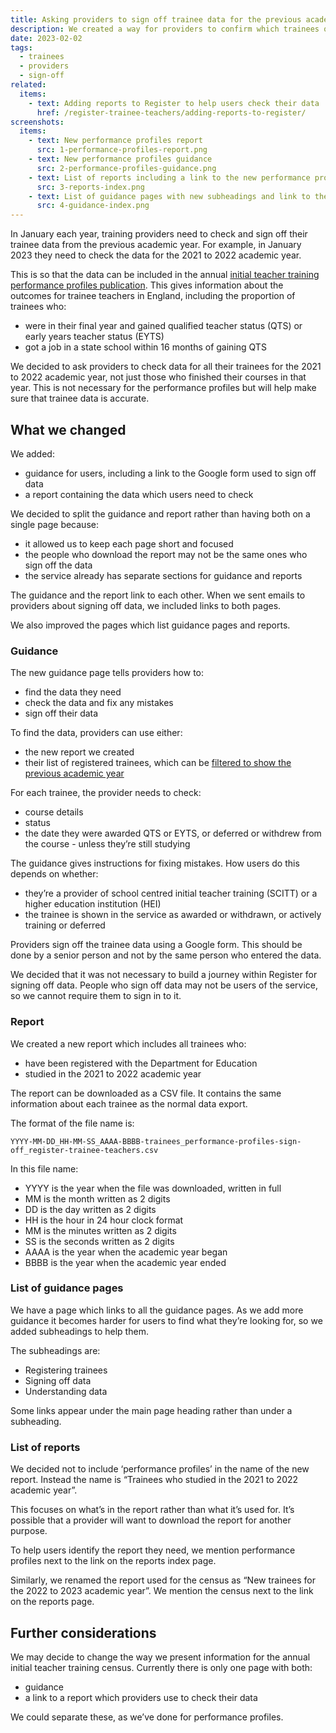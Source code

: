 ```yaml
---
title: Asking providers to sign off trainee data for the previous academic year
description: We created a way for providers to confirm which trainees qualified, withdrew and deferred in the previous academic year.
date: 2023-02-02
tags:
  - trainees
  - providers
  - sign-off
related:
  items:
    - text: Adding reports to Register to help users check their data
      href: /register-trainee-teachers/adding-reports-to-register/
screenshots:
  items:
    - text: New performance profiles report
      src: 1-performance-profiles-report.png
    - text: New performance profiles guidance
      src: 2-performance-profiles-guidance.png
    - text: List of reports including a link to the new performance profiles report
      src: 3-reports-index.png
    - text: List of guidance pages with new subheadings and link to the new performance profiles guidance
      src: 4-guidance-index.png
---
```


In January each year, training providers need to check and sign off their trainee data from the previous academic year. For example, in January 2023 they need to check the data for the 2021 to 2022 academic year.

This is so that the data can be included in the annual [initial teacher training performance profiles publication](https://explore-education-statistics.service.gov.uk/find-statistics/initial-teacher-training-performance-profiles). This gives information about the outcomes for trainee teachers in England, including the proportion of trainees who:

- were in their final year and gained qualified teacher status (QTS) or early years teacher status (EYTS)
- got a job in a state school within 16 months of gaining QTS

We decided to ask providers to check data for all their trainees for the 2021 to 2022 academic year, not just those who finished their courses in that year. This is not necessary for the performance profiles but will help make sure that trainee data is accurate.

## What we changed

We added:

- guidance for users, including a link to the Google form used to sign off data
- a report containing the data which users need to check

We decided to split the guidance and report rather than having both on a single page because:

- it allowed us to keep each page short and focused
- the people who download the report may not be the same ones who sign off the data
- the service already has separate sections for guidance and reports

The guidance and the report link to each other. When we sent emails to providers about signing off data, we included links to both pages.

We also improved the pages which list guidance pages and reports.

### Guidance

The new guidance page tells providers how to:

- find the data they need
- check the data and fix any mistakes
- sign off their data

To find the data, providers can use either:

- the new report we created
- their list of registered trainees, which can be [filtered to show the previous academic year](/register-trainee-teachers/identifying-trainees-from-a-single-year/)

For each trainee, the provider needs to check:

- course details
- status
- the date they were awarded QTS or EYTS, or deferred or withdrew from the course - unless they’re still studying

The guidance gives instructions for fixing mistakes. How users do this depends on whether:

- they’re a provider of school centred initial teacher training (SCITT) or a higher education institution (HEI)
- the trainee is shown in the service as awarded or withdrawn, or actively training or deferred

Providers sign off the trainee data using a Google form. This should be done by a senior person and not by the same person who entered the data.

We decided that it was not necessary to build a journey within Register for signing off data. People who sign off data may not be users of the service, so we cannot require them to sign in to it.

### Report

We created a new report which includes all trainees who:

- have been registered with the Department for Education
- studied in the 2021 to 2022 academic year

The report can be downloaded as a CSV file. It contains the same information about each trainee as the normal data export.

The format of the file name is:

`YYYY-MM-DD_HH-MM-SS_AAAA-BBBB-trainees_performance-profiles-sign-off_register-trainee-teachers.csv`

In this file name:

- YYYY is the year when the file was downloaded, written in full
- MM is the month written as 2 digits
- DD is the day written as 2 digits
- HH is the hour in 24 hour clock format
- MM is the minutes written as 2 digits
- SS is the seconds written as 2 digits
- AAAA is the year when the academic year began
- BBBB is the year when the academic year ended

### List of guidance pages

We have a page which links to all the guidance pages. As we add more guidance it becomes harder for users to find what they’re looking for, so we added subheadings to help them.

The subheadings are:

- Registering trainees
- Signing off data
- Understanding data

Some links appear under the main page heading rather than under a subheading.

### List of reports

We decided not to include ‘performance profiles’ in the name of the new report. Instead the name is “Trainees who studied in the 2021 to 2022 academic year”.

This focuses on what’s in the report rather than what it’s used for. It’s possible that a provider will want to download the report for another purpose.

To help users identify the report they need, we mention performance profiles next to the link on the reports index page.

Similarly, we renamed the report used for the census as “New trainees for the 2022 to 2023 academic year”. We mention the census next to the link on the reports page.

## Further considerations

We may decide to change the way we present information for the annual initial teacher training census. Currently there is only one page with both:

- guidance
- a link to a report which providers use to check their data

We could separate these, as we’ve done for performance profiles.
